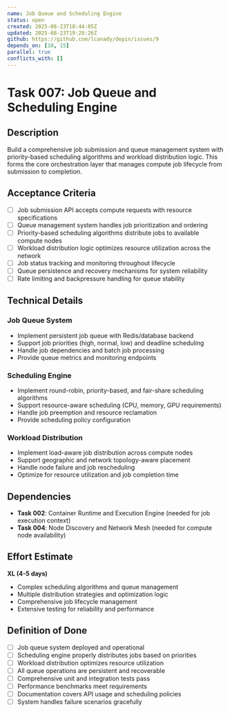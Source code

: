 ```yaml
---
name: Job Queue and Scheduling Engine
status: open
created: 2025-08-23T18:44:05Z
updated: 2025-08-23T19:28:26Z
github: https://github.com/lcanady/depin/issues/9
depends_on: [10, 15]
parallel: true
conflicts_with: []
---
```


# Task 007: Job Queue and Scheduling Engine

## Description

Build a comprehensive job submission and queue management system with priority-based scheduling algorithms and workload distribution logic. This forms the core orchestration layer that manages compute job lifecycle from submission to completion.

## Acceptance Criteria

- [ ] Job submission API accepts compute requests with resource specifications
- [ ] Queue management system handles job prioritization and ordering
- [ ] Priority-based scheduling algorithms distribute jobs to available compute nodes
- [ ] Workload distribution logic optimizes resource utilization across the network
- [ ] Job status tracking and monitoring throughout lifecycle
- [ ] Queue persistence and recovery mechanisms for system reliability
- [ ] Rate limiting and backpressure handling for queue stability

## Technical Details

### Job Queue System
- Implement persistent job queue with Redis/database backend
- Support job priorities (high, normal, low) and deadline scheduling
- Handle job dependencies and batch job processing
- Provide queue metrics and monitoring endpoints

### Scheduling Engine
- Implement round-robin, priority-based, and fair-share scheduling algorithms
- Support resource-aware scheduling (CPU, memory, GPU requirements)
- Handle job preemption and resource reclamation
- Provide scheduling policy configuration

### Workload Distribution
- Implement load-aware job distribution across compute nodes
- Support geographic and network topology-aware placement
- Handle node failure and job rescheduling
- Optimize for resource utilization and job completion time

## Dependencies

- **Task 002**: Container Runtime and Execution Engine (needed for job execution context)
- **Task 004**: Node Discovery and Network Mesh (needed for compute node availability)

## Effort Estimate

**XL (4-5 days)**
- Complex scheduling algorithms and queue management
- Multiple distribution strategies and optimization logic
- Comprehensive job lifecycle management
- Extensive testing for reliability and performance

## Definition of Done

- [ ] Job queue system deployed and operational
- [ ] Scheduling engine properly distributes jobs based on priorities
- [ ] Workload distribution optimizes resource utilization
- [ ] All queue operations are persistent and recoverable
- [ ] Comprehensive unit and integration tests pass
- [ ] Performance benchmarks meet requirements
- [ ] Documentation covers API usage and scheduling policies
- [ ] System handles failure scenarios gracefully
